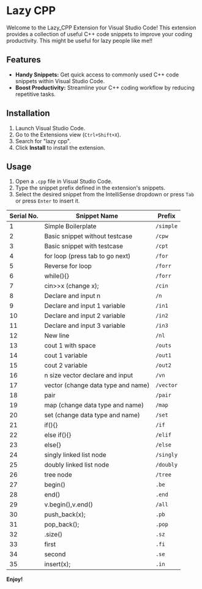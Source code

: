 # Lazy CPP

Welcome to the Lazy_CPP Extension for Visual Studio Code! This extension provides a collection of useful C++ code snippets to improve your coding productivity. This might be useful for lazy people like me!!

## Features

- **Handy Snippets:** Get quick access to commonly used C++ code snippets within Visual Studio Code.
- **Boost Productivity:** Streamline your C++ coding workflow by reducing repetitive tasks.

## Installation

1. Launch Visual Studio Code.
2. Go to the Extensions view (`Ctrl+Shift+X`).
3. Search for "lazy cpp".
4. Click **Install** to install the extension.

## Usage

1. Open a `.cpp` file in Visual Studio Code.
2. Type the snippet prefix defined in the extension's snippets.
3. Select the desired snippet from the IntelliSense dropdown or press `Tab` or press `Enter` to insert it.

| Serial No. | Snippet Name                        | Prefix |
|------------|------------------------------------|--------|
| 1          | Simple Boilerplate                  | `/simple` |
| 2          | Basic snippet without testcase      | `/cpw` |
| 3          | Basic snippet with testcase         | `/cpt` |
| 4          | for loop (press tab to go next)    | `/for` |
| 5          | Reverse for loop                   | `/forr` |
| 6          | while(){}                          | `/forr` |
| 7          | cin>>x (change x);                 | `/cin` |
| 8          | Declare and input n                 | `/n` |
| 9          | Declare and input 1 variable       | `/in1` |
| 10         | Declare and input 2 variable       | `/in2` |
| 11         | Declare and input 3 variable       | `/in3` |
| 12         | New line                           | `/nl` |
| 13         | cout 1 with space                  | `/outs` |
| 14         | cout 1 variable                    | `/out1` |
| 15         | cout 2 variable                    | `/out2` |
| 16         | n size vector declare and input    | `/vn` |
| 17         | vector (change data type and name) | `/vector` |
| 18         | pair                               | `/pair` |
| 19         | map (change data type and name)    | `/map` |
| 20         | set (change data type and name)    | `/set` |
| 21         | if(){}                             | `/if` |
| 22         | else if(){}                        | `/elif` |
| 23         | else{}                             | `/else` |
| 24         | singly linked list node            | `/singly` |
| 25         | doubly linked list node            | `/doubly` |
| 26         | tree node                          | `/tree` |
| 27         | begin()                            | `.be` |
| 28         | end()                              | `.end` |
| 29         | v.begin(),v.end()                  | `/all` |
| 30         | push_back(x);                      | `.pb` |
| 31         | pop_back();                        | `.pop` |
| 32         | .size()                            | `.sz` |
| 33         | first                              | `.fi` |
| 34         | second                             | `.se` |
| 35         | insert(x);                         | `.in` |

**Enjoy!**
